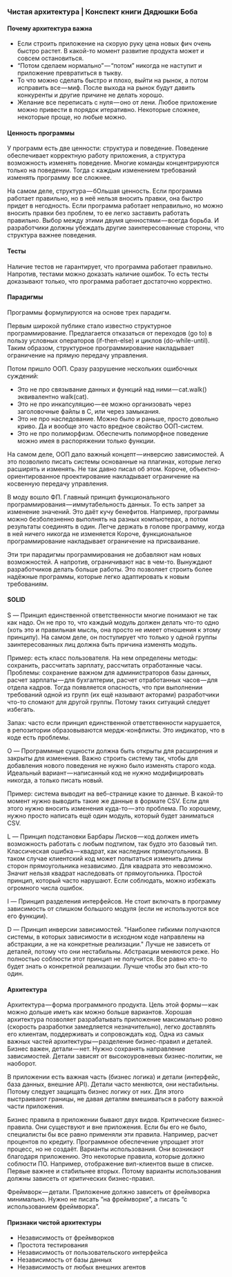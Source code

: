 ### Чистая архитектура | Конспект книги Дядюшки Боба

#### Почему архитектура важна

+ Если строить приложение на скорую руку цена новых фич очень быстро растет. В какой-то момент развитие продукта может и совсем остановиться.
+ “Потом сделаем нормально” — “потом” никогда не наступит и приложение превратиться в тыкву.
+ То что можно сделать быстро и плохо, выйти на рынок, а потом исправить все — миф. После выхода на рынок будут давить конкуренты и другие причине не делать хорошо.
+ Желание все переписать с нуля — оно от лени. Любое приложение можно привести в порядок итеративно. Некоторые сложнее, некоторые проще, но любые можно.

#### Ценность программы

У программ есть две ценности: структура и поведение. Поведение обеспечивает корректную работу приложения, а структура возможность изменять поведение. Многие команды концентрируются только на поведении. Тогда с каждым изменением требований изменять программу все сложнее.

На самом деле, структура — бОльшая ценность. Если программа работает правильно, но в неё нельзя вносить правки, она быстро придет в негодность. Если программа работает неправильно, но можно вносить правки без проблем, то ее легко заставить работать правильно. Выбор между этими двумя ценностями — всегда борьба. И разработчики должны убеждать другие заинтересованные стороны, что структура важнее поведения.

#### Тесты

Наличие тестов не гарантирует, что программа работает правильно. Напротив, тестами можно доказать наличие ошибок. То есть тесты доказывают только, что программа работает достаточно корректно.

#### Парадигмы

Программы формулируются на основе трех парадигм.

Первым широкой публике стало известно структурное программирование. Предлагается отказаться от переходов (go to) в пользу условных операторов (if-then-else) и циклов (do-while-until). Таким образом, структурное программирование накладывает ограничение на прямую передачу управления.

Потом пришло ООП. Сразу разрушение нескольких ошибочных суждений:
+ Это не про связывание данных и функций над ними — cat.walk() эквивалентно walk(cat).
+ Это не про инкапсуляцию — ее можно организовать через заголовочные файлы в C, или через замыкания.
+ Это не про наследование. Можно было и раньше, просто довольно криво. Да и вообще это часто вредное свойство ООП-систем.
+ Это не про полиморфизм. Обеспечить полиморфное поведение можно имея в распоряжении только функции.

На самом деле, ООП дало важный концепт — инверсию зависимостей. А это позволило писать системы основанные на плагинах, которые легко расширять и изменять. Не так давно писал об этом. Короче, объектно-ориентированное проектирование накладывает ограничение на косвенную передачу управления.

В моду вошло ФП. Главный принцип функционального программирования — иммутабельность данных. То есть запрет за изменение значений. Это даёт кучу бенефитов. Например, программы можно безболезненно выполнять на разных компьютерах, а потом результаты соединять в один. Легче держать в голове программу, когда в ней ничего никогда не изменяется Короче, функциональное программирование накладывает ограничение на присваивание.

Эти три парадигмы программирования не добавляют нам новых возможностей. А напротив, ограничивают нас в чем-то. Вынуждают разработчиков делать больше работы. Это позволяет строить более надёжные программы, которые легко адаптировать к новым требованиям.

#### SOLID

S — Принцип единственной ответственности многие понимают не так как надо. Он не про то, что каждый модуль должен делать что-то одно (хоть это и правильная мысль, она просто не имеет отношения к этому принципу). На самом деле, он постулирует что только у одной группы заинтересованных лиц должна быть причина изменять модуль.

Пример: есть класс пользователя. На нем определены методы: сохранить, рассчитать зарплату, рассчитать отработанные часы. Проблемы: сохранение важном для администраторов базы данных, расчет зарплаты — для бухгалтерии, расчет отработанных часов — для отдела кадров. Тогда появляется опасность, что при выполнении требований одной из групп (их ещё называют акторами) разработчики что-то сломают для другой группы. Потому таких ситуаций следует избегать.

Запах: часто если принцип единственной ответственности нарушается, в репозитории образовываются мердж-конфликты. Это индикатор, что в коде есть проблемы.

O — Программные сущности должна быть открыты для расширения и закрыты для изменения. Важно строить систему так, чтобы для добавления нового поведения не нужно было изменять старого кода. Идеальный вариант — написанный код не нужно модифицировать никогда, а только писать новый.

Пример: система выводит на веб-странице какие то данные. В какой-то момент нужно выводить такие же данные в формате CSV. Если для этого нужно вносить изменения куда-то — это проблема. По хорошему, нужно просто написать ещё один модуль, который будет заниматься CSV.

L — Принцип подстановки Барбары Лисков — код должен иметь возможность работать с любым подтипом, так будто это базовый тип. Классическая ошибка — квадрат, как наследник прямоугольника. В таком случае клиентский код может попытаться изменить длины сторон прямоугольника независимо. Для квадрата это невозможно. Значит нельзя квадрат наследовать от прямоугольника. Простой принцип, который часто нарушают. Если соблюдать, можно избежать огромного числа ошибок.

I — Принцип разделения интерфейсов. Не стоит включать в программу зависимость от слишком большого модуля (если не используются все его функции).

D — Принцип инверсии зависимостей. "Наиболее гибкими получаются системы, в которых зависимости в исходном коде направлены на абстракции, а не на конкретные реализации." Лучше не зависеть от деталей, потому что они нестабильны. Абстракции меняются реже. Но полностью соблюсти этот принцип не получится. Все равно кто-то будет знать о конкретной реализации. Лучше чтобы это был кто-то один.

#### Архитектура

Архитектура — форма программного продукта. Цель этой формы — как можно дольше иметь как можно больше вариантов. Хорошая архитектура позволяет разрабатывать приложение максимально ровно (скорость разработки замедляется незначительно), легко доставлять его клиентам, поддерживать и сопровождать код. Одна из самых важных частей архитектуры — разделение бизнес-правил и деталей. Бизнес важен, детали — нет. Нужно сохранять направление зависимостей. Детали зависят от высокоуровневых бизнес-политик, не наоборот.

В приложении есть важная часть (бизнес логика) и детали (интерфейс, база данных, внешние API). Детали часто меняются, они нестабильны. Потому следует защищать бизнес логику от них. Для этого выстраивают границы, не давая деталям вмешиваться в работу важной части приложения.

Бизнес правила в приложении бывают двух видов. Критические бизнес-правила. Они существуют и вне приложения. Если бы его не было, специалисты бы все равно применяли эти правила. Например, расчет процентов по кредиту. Программное обеспечение упрощает этот процесс, но не создаёт. Варианты использования. Они возникают благодаря приложению. Это некоторые правила, которые должно соблюсти ПО. Например, отображение вип-клиентов выше в списке. Первые важнее и стабильнее вторых. Потому варианты использования должны зависеть от критических бизнес-правил.

Фреймворк — детали. Приложение должно зависеть от фреймворка минимально. Нужно не писать “на фреймворке”, а писать “с использованием фреймворка”.

#### Признаки чистой архитектуры

+ Независимость от фреймворков
+ Простота тестирования
+ Независимость от пользовательского интерфейса
+ Независимость от базы данных
+ Независимость от любых внешних агентов